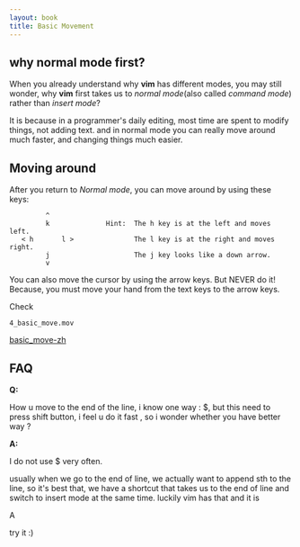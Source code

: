 ```yaml
---
layout: book
title: Basic Movement
---
```


## why normal mode first?

When you already understand why __vim__ has different modes, you may still wonder,
why __vim__ first takes us to _normal mode_(also called _command mode_) rather
than _insert mode_?

It is because in a programmer's daily editing, most time are spent to modify
things, not adding text. and in normal mode you can really move around much
faster, and changing things much easier.

## Moving around 

After you return to _Normal mode_, you can move around by using these keys:

             ^
             k              Hint:  The h key is at the left and moves left.
       < h       l >               The l key is at the right and moves right.
             j                     The j key looks like a down arrow.
             v


You can also move the cursor by using the arrow keys. But NEVER do it! 
Because, you must move your hand from the text keys to the arrow keys.


Check

    4_basic_move.mov

[basic_move-zh](http://v.youku.com/v_show/id_XMjQ5NzMxMzYw.html) 


## FAQ

__Q:__ 

How u move to the end of the line, i know one way : $, but this need to
press shift button, i feel u do it fast , so i wonder whether you have better
way ?

__A:__

I do not use $ very often.

usually when we go to the end of line, we actually want to append sth to the
line, so it's best that, we have a shortcut that takes us to the end of line
and switch to insert mode at the same time. luckily vim has that and it is

   A

try it :)

